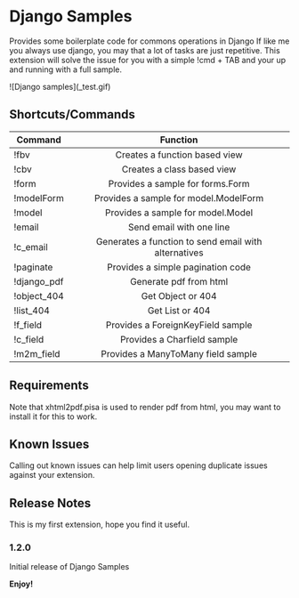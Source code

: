 # Django Samples

Provides some boilerplate code for commons operations in Django
If like me you always use django, you may that a lot of tasks are just repetitive.
This extension will solve the issue for you with a simple !cmd + TAB and your up and running with a full sample.

\!\[Django samples\]\(_test.gif\)

## Shortcuts/Commands

| Command     | Function           | 
| ------------- |:-------------:| 
| !fbv | Creates a function based view |
| !cbv | Creates a class based view |
| !form | Provides a sample for forms.Form |
| !modelForm | Provides a sample for model.ModelForm |
| !model | Provides a sample for model.Model |
| !email | Send email with one line |
| !c_email | Generates a function to send email with alternatives |
| !paginate | Provides a simple pagination code |
| !django_pdf | Generate pdf from html |
| !object_404 | Get Object or 404 |
| !list_404 | Get List or 404 |
| !f_field | Provides a ForeignKeyField sample |
| !c_field | Provides a Charfield sample |
| !m2m_field | Provides a ManyToMany field sample |




## Requirements

Note that xhtml2pdf.pisa is used to render pdf from html, you may want to install it for this to work.


## Known Issues

Calling out known issues can help limit users opening duplicate issues against your extension.

## Release Notes

This is my first extension, hope you find it useful.

### 1.2.0

Initial release of Django Samples




**Enjoy!**



